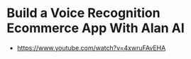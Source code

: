 # Build a Voice Recognition Ecommerce App With Alan AI

* <https://www.youtube.com/watch?v=4xwruFAvEHA>
